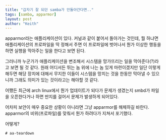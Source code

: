 ```yaml
---
title: "갑자기 잘 되던 samba가 안돌아간다면.."
tags: [samba, apparmor]
layout: post
author: "Keith"
---
```


apparmor라는 애플리케이션이 있다. 커널과 같이 붙어서 돌아가는 것인데, 뭘 하냐면 애플리케이션의 프로파일을 딱 정해서 주면 이 프로파일에 벗어나서 뭔가 이상한 행동을 하면 실행을 막아주는 일을 한다고 보면 된다.

그러니까 누군가가 애플리케이션을 변조해서 시스템을 망가뜨리는 일을 막아준다(?)라고 보면 될 것 같다. 원래 어디서든 뛰는 놈 위에 나는 놈 있게 마련이겠지만 일단 이렇게 해두면 해당 장치에 대해서 무지한 이들이 시스템을 망치는 것을 한동안 막아낼 수 있으니까 그래도 의미가 있는 것이라고는 해야할 것 같다.

어쨌든 최근에 arch linux에서 뭔가 업데이트가 되다가 문제가 생겼는지 smbd가 파일을 오픈한다거나 하면 딴지를 걸어서 문제가 발생하게 되어있다.

어차피 보안이 매우 중요한 상황이 아니라면 그냥 apparmor를 해체하길 바란다. apparmor의 비위(프로파일)를 맞춰서 뭔가 하려다가 지쳐서 포기했다.

어떻게?

```
# aa-teardown
```

